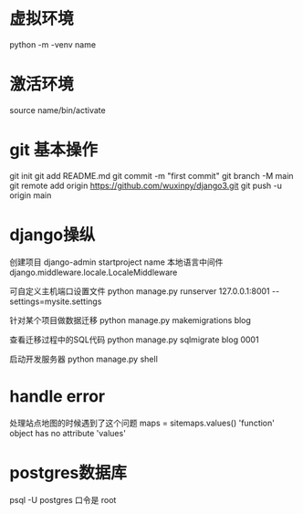 # 虚拟环境
python -m -venv name

# 激活环境
source name/bin/activate

# git 基本操作
git init
git add README.md
git commit -m "first commit"
git branch -M main
git remote add origin https://github.com/wuxinpy/django3.git
git push -u origin main

# django操纵
创建项目
django-admin startproject name
本地语言中间件
django.middleware.locale.LocaleMiddleware 

可自定义主机端口设置文件
python manage.py runserver 127.0.0.1:8001 \--settings=mysite.settings

针对某个项目做数据迁移
python manage.py makemigrations blog

查看迁移过程中的SQL代码
python manage.py sqlmigrate blog 0001

启动开发服务器
python manage.py shell


# handle error
处理站点地图的时候遇到了这个问题
maps = sitemaps.values() 'function' object has no attribute 'values'


# postgres数据库
psql -U postgres
口令是 root